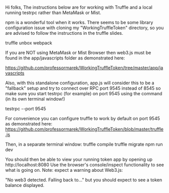 Hi folks,
The instructions below are for working with Truffle and a local running testrpc rather than MetaMask or Mist.

npm is a wonderful tool when it works. There seems to be some library configuration issue with cloning my "WorkingTruffleToken" directory, so you are advised to follow the instructions in the truffle slides.


truffle unbox webpack

If you are NOT using MetaMask or Mist Browser then web3.js must be found in the app/javascripts folder as demonstrated here:

https://github.com/professormarek/WorkingTruffleToken/tree/master/app/javascripts


Also, with this standalone configuration, app.js will consider this to be a "fallback" setup and try to connect over RPC port 9545 instead of 8545 so make sure you start testrpc (for example) on port 9545 using the command (in its own terminal window!)


testrpc --port 9545


For convenience you can configure truffle to work by default on port 9545 as demonstrated here:
https://github.com/professormarek/WorkingTruffleToken/blob/master/truffle.js


Then, in a separate terminal window:
truffle compile
truffle migrate
npm run dev


You should then be able to view your running token app by opening up http://localhost:8080
Use the browser's console/inspect functionality to see what is going on. Note: expect a warning about Web3.js:

"No web3 detected. Falling back to..." but you should expect to see a token balance displayed.